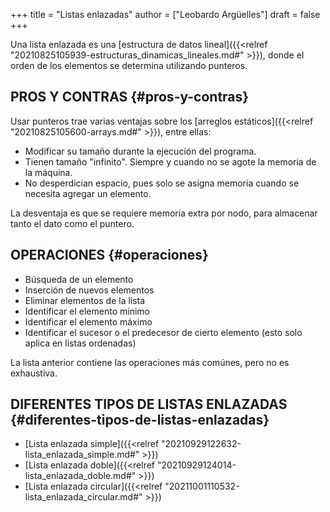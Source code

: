 +++
title = "Listas enlazadas"
author = ["Leobardo Argüelles"]
draft = false
+++

Una lista enlazada es una [estructura de datos lineal]({{<relref "20210825105939-estructuras_dinamicas_lineales.md#" >}}), donde el orden de los
elementos se determina utilizando punteros.


## PROS Y CONTRAS {#pros-y-contras}

Usar punteros trae varias ventajas sobre los [arreglos estáticos]({{<relref "20210825105600-arrays.md#" >}}), entre ellas:

-   Modificar su tamaño durante la ejecución del programa.
-   Tienen tamaño "infinito".
    Siempre y cuando no se agote la memoria de la máquina.
-   No desperdician espacio, pues solo se asigna memoria cuando se necesita agregar un elemento.

La desventaja es que se requiere memoria extra por nodo, para almacenar
tanto el dato como el puntero.


## OPERACIONES {#operaciones}

-   Búsqueda de un elemento
-   Inserción de nuevos elementos
-   Eliminar elementos de la lista
-   Identificar el elemento mínimo
-   Identificar el elemento máximo
-   Identificar el sucesor o el predecesor de cierto elemento (esto solo aplica en listas ordenadas)

La lista anterior contiene las operaciones más comúnes, pero no es
exhaustiva.


## DIFERENTES TIPOS DE LISTAS ENLAZADAS {#diferentes-tipos-de-listas-enlazadas}

-   [Lista enlazada simple]({{<relref "20210929122632-lista_enlazada_simple.md#" >}})
-   [Lista enlazada doble]({{<relref "20210929124014-lista_enlazada_doble.md#" >}})
-   [Lista enlazada circular]({{<relref "20211001110532-lista_enlazada_circular.md#" >}})
